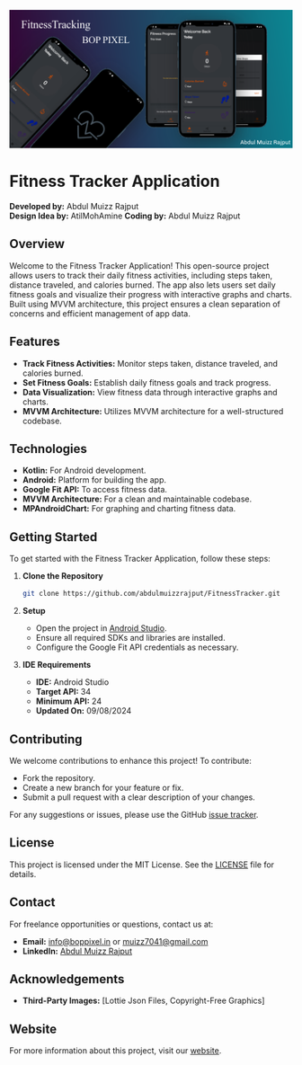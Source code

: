 ![Project Screenshot](banner.png)
# Fitness Tracker Application

**Developed by:** Abdul Muizz Rajput  
**Design Idea by:** AtilMohAmine
**Coding by:** Abdul Muizz Rajput

## Overview

Welcome to the Fitness Tracker Application! This open-source project allows users to track their daily fitness activities, including steps taken, distance traveled, and calories burned. The app also lets users set daily fitness goals and visualize their progress with interactive graphs and charts. Built using MVVM architecture, this project ensures a clean separation of concerns and efficient management of app data.

## Features

- **Track Fitness Activities:** Monitor steps taken, distance traveled, and calories burned.
- **Set Fitness Goals:** Establish daily fitness goals and track progress.
- **Data Visualization:** View fitness data through interactive graphs and charts.
- **MVVM Architecture:** Utilizes MVVM architecture for a well-structured codebase.

## Technologies

- **Kotlin:** For Android development.
- **Android:** Platform for building the app.
- **Google Fit API:** To access fitness data.
- **MVVM Architecture:** For a clean and maintainable codebase.
- **MPAndroidChart:** For graphing and charting fitness data.

## Getting Started

To get started with the Fitness Tracker Application, follow these steps:

1. **Clone the Repository**

    ```bash
    git clone https://github.com/abdulmuizzrajput/FitnessTracker.git
    ```

2. **Setup**

    - Open the project in [Android Studio](https://developer.android.com/studio).
    - Ensure all required SDKs and libraries are installed.
    - Configure the Google Fit API credentials as necessary.

3. **IDE Requirements**

    - **IDE:** Android Studio
    - **Target API:** 34
    - **Minimum API:** 24
    - **Updated On:** 09/08/2024

## Contributing

We welcome contributions to enhance this project! To contribute:

- Fork the repository.
- Create a new branch for your feature or fix.
- Submit a pull request with a clear description of your changes.

For any suggestions or issues, please use the GitHub [issue tracker](https://github.com/abdulmuizzrajput/FitnessTracker/issues).

## License

This project is licensed under the MIT License. See the [LICENSE](LICENSE) file for details.

## Contact

For freelance opportunities or questions, contact us at:

- **Email:** [info@boppixel.in](mailto:info@boppixel.in) or [muizz7041@gmail.com](mailto:muizz7041@gmail.com)
- **LinkedIn:** [Abdul Muizz Rajput](https://pk.linkedin.com/in/abdulmuizzrajput)

## Acknowledgements

- **Third-Party Images:** [Lottie Json Files, Copyright-Free Graphics]

## Website

For more information about this project, visit our [website](https://github.com/abdulmuizzrajput/website).
